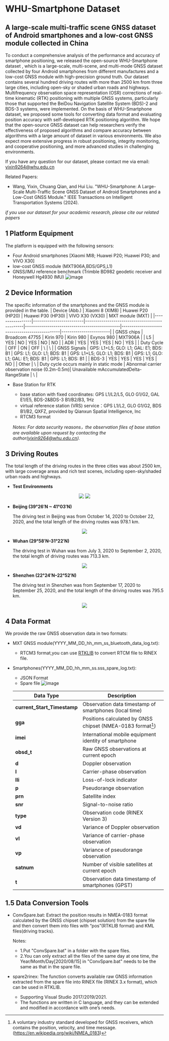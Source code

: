 # WHU-Smartphone Dataset
## A large-scale multi-traffic scene GNSS dataset of Android smartphones and a low-cost GNSS module collected in China

To conduct a comprehensive analysis of the performance and accuracy of smartphone positioning, we released the open-source WHU-Smartphone dataset , which is a large-scale, multi-scene, and multi-mode GNSS dataset collected by four Android smartphones from different manufactures and a low-cost GNSS module with high-precision ground truth. Our dataset contains several hundred driving routes with more than 2500 km from three large cities, including open-sky or shaded urban roads and highways. Multifrequency observation space representation (OSR) corrections of real-time kinematic (RTK) positioning with multiple GNSS systems, particularly those that supported the BeiDou Navigation Satellite System (BDS)-2 and BDS-3 systems, were implemented. On the basis of WHU-Smartphone dataset, we proposed some tools for converting data format and evaluating position accuracy with self-developed RTK positioning algorithm. We hope that the open-source GNSS dataset can help researchers verify the effectiveness of proposed algorithms and compare accuracy between algorithms with a large amount of dataset in various environments. We also expect more extensive progress in robust positioning, integrity monitoring, and cooperative positioning, and more advanced studies in challenging environments.

If you have any question for our dataset, please contact me via email: yixin9264@whu.edu.cn

Related Papers:
- Wang, Yixin, Chuang Qian, and Hui Liu. "WHU-Smartphone: A Large-Scale Multi-Traffic Scene GNSS Dataset of Android Smartphones and a Low-Cost GNSS Module." IEEE Transactions on Intelligent Transportation Systems (2024).

*if you use our dataset for your academic research, please cite our related papers*

## 1 Platform Equipment
The platform is equipped with the following sensors:
- Four Android smartphones [Xiaomi MI8; Huawei P20; Huawei P30; and VIVO X30]
- low-cost GNSS module (MXT906A,BDS/GPS,L1)
- GNSS/IMU reference benchmark (Trimble BD982 geodetic receiver and Honeywell Hg4930 IMU)
![image](https://github.com/user-attachments/assets/a99def4a-5616-46d5-937d-b00f8dfe40dd)

## 2 Device Information

The specific information of the smartphones and the GNSS module is provided in the table.
| Device (Abb.)   | Xiaomi 8 (XIM8)         | Huawei P20 (HP20)                             | Huawei P30 (HP30)                             | VIVO X30 (VX30)                              | MXT module (MXT)       |
|-----------------|-------------------------|-----------------------------------------------|-----------------------------------------------|-----------------------------------------------|------------------------|
| GNSS chips      | Broadcom 47755          | Kirin 970                                     | Kirin 980                                     | Exynos 980                                    | MXT906A               |
| L5              | YES                     | NO                                            | YES                                          | NO                                            | NO                    |
| ADR             | YES                     | YES                                           | YES                                          | NO                                            | YES                   |
| Duty Cycle      | OFF                     | ON                                            | OFF                                          | \                                             | \                     |
| GNSS Signals    | GPS: L1+L5; GLO: L1; GAL: E1; BDS: B1 | GPS: L1; GLO: L1; BDS: B1                    | GPS: L1+L5; GLO: L1; BDS: B1                 | GPS: L1; GLO: L1; GAL: E1; BDS: B1           | GPS: L1; BDS: B1      |
| BDS-3           | YES                     | YES                                           | YES                                          | YES                                          | NO                    |
| Other           | \                       | Duty cycle occurs mainly in static mode       | Abnormal carrier observation noise (0.2m-0.5m)| Unavailable mAccumulatedDelta-RangeState     | \                    |

- Base Station for RTK
  - base station with fixed coordinates:  GPS L1/L2/L5, GLO G1/G2, GAL E1/E5, BDS-2&BDS-3 B1/B2/B3, 1Hz
  - virtual reference station (VRS) service：GPS L1/L2, GLO G1/G2, BDS B1/B2, QXFZ, provided by Qianxun Spatial Intelligence, Inc
  - RTCM3 format

  *Notes: For data security reasons，the observation files of base station are available upon request by contacting the author(yixin9264@whu.edu.cn).*
  

## 3 Driving Routes
The total length of the driving routes in the three cities was about 2500 km, with large coverage areas and rich test scenes, including open-sky/shaded urban roads and highways.

- **Test Environments**
<div align="center">
 <img src=https://github.com/user-attachments/assets/00cf5f9f-36e8-43c3-8b37-c93e07369742>
 <img src=https://github.com/user-attachments/assets/36fc4f47-bb7c-4ad2-8a3a-aa4764e2f9dd>
</div>



- **Beijing (39°26′N ~ 41°03′N)**
  
  The driving test in Beijing was from October 14, 2020 to October 22, 2020, and the total length of the driving routes was 978.1 km.
<div align="center">
 <img src=https://github.com/user-attachments/assets/c1b77680-f22b-4815-b678-b73a696fbb30>
</div>

  
- **Wuhan (29°58′N–31°22′N)**

  The driving test in Wuhan was from July 3, 2020 to September 2, 2020, the total length of driving routes was 713.3 km.
<div align="center">
      <img src=https://github.com/user-attachments/assets/db437627-0ef7-4d00-908b-dfb86c7411fa>
</div>

- **Shenzhen (22°24′N–22°52′N)**

  The driving test in Shenzhen was from September 17, 2020 to September 25, 2020, and the total length of the driving routes was 795.5 km.
<div align="center">
      <img src=https://github.com/user-attachments/assets/2d1dee9d-b38b-4150-8b7c-f2e7332112ee>
</div>    

## 4 Data Format
We provide the raw GNSS observation data in two formats:
- MXT GNSS module(YYYY_MM_DD_hh_mm_ss_bluetooth_data_log.txt):
  - RTCM3 format,you can use [RTKLIB](https://www.rtklib.com/) to convert RTCM file to RINEX file.
    
- Smartphones(YYYY_MM_DD_hh_mm_ss.sss_spare_log.txt):
  -  JSON Format
  -  Spare file 
  ![image](https://github.com/user-attachments/assets/44fb0271-66a4-40fa-a666-05876dc47c36)
  
    | **Data Type**            | **Description**                                                                                   |
    |---------------------------|---------------------------------------------------------------------------------------------------|
    | **current_Start_Timestamp** | Observation data timestamp of smartphones (local time)                                          |
    | **gga**                   | Positions calculated by GNSS chipset (NMEA-0183 format[^1])                                      |
    | **imei**                  | International mobile equipment identity of smartphone                                            |
    | **obsd_t**                | Raw GNSS observations at current epoch                                                          |
    | **d**                     | Doppler observation                                                                             |
    | **l**                     | Carrier-phase observation                                                                       |
    | **lli**                   | Loss-of-lock indicator                                                                          |
    | **p**                     | Pseudorange observation                                                                         |
    | **prn**                   | Satellite index                                                                                 |
    | **snr**                   | Signal-to-noise ratio                                                                           |
    | **type**                  | Observation code (RINEX Version 3)                                                              |
    | **vd**                    | Variance of Doppler observation                                                                 |
    | **vl**                    | Variance of carrier-phase observation                                                          |
    | **vp**                    | Variance of pseudorange observation                                                            |
    | **satnum**                | Number of visible satellites at current epoch                                                   |
    | **t**                     | Observation data timestamp of smartphones (GPST)                                               |

    [^1]: A voluntary industry standard developed for GNSS receivers, which contains the position, velocity, and time message.(https://en.wikipedia.org/wiki/NMEA_0183)



## 1.5 Data Conversion Tools

- ConvSpare.bat:  Extract the position results in NMEA-0183 format calculated by the GNSS chipset (chipset solution) from the spare file and then convert them into files with “pos”(RTKLIB format) and KML files(driving tracks).

   Notes:
  - 1.Put "ConvSpare.bat" in a folder with the spare files.
  - 2.You can only extract all the files of the same day at one time, the Year/Month/Day[2020/08/15] in "ConvSpare.bat" needs to be the same as that in the spare file.

- spare2rinex: The function converts available raw GNSS information extracted from the spare file into RINEX file (RINEX 3.x format), which can be used in RTKLIB.
  - Supporting Visual Studio 2017/2019/2021.
  - The functions are written in C language, and they can be extended and modified in accordance with one’s needs.
  

